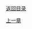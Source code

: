 <a href="#https://github.com/BackMountainDevil/The-C-Programming-Language#the-c-programming-language">返回目录</a>

[上一章](./C1.md)

